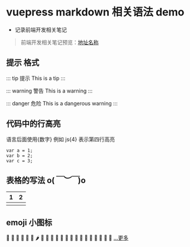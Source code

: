  <!-- [[toc]]  -->

# vuepress markdown 相关语法 demo

- 记录前端开发相关笔记

> 前端开发相关笔记预览：[地址名称](http://www.url.com "alt text")

## 提示 格式

::: tip 提示
This is a tip
:::

::: warning 警告
This is a warning
:::

::: danger 危险
This is a dangerous warning
:::

## 代码中的行高亮

语言后面使用{数字} 例如 js{4} 表示第四行高亮

```js{2}
var a = 1;
var b = 2;
var c = 3;
```

## 表格的写法 o(_￣︶￣_)o

|   1   |   2   |
| :---: | :---: |
| ![]() | ![]() |

## emoji 小图标

:avocado:
:tomato:
:eggplant:
:cucumber:
:carrot:
:corn:
:hot_pepper:
:potato:
:sweet_potato:
:chestnut:
:peanuts:
:honey_pot:
:croissant:
:bread:
:baguette_bread:
:cheese:
:egg:
:fried_egg:
:bacon:
:pancakes:
:fried_shrimp:
:poultry_leg:
[...更多](https://github.com/markdown-it/markdown-it-emoji/blob/master/lib/data/full.json)
